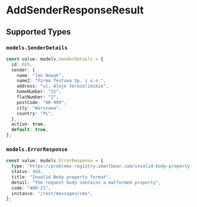 # AddSenderResponseResult


## Supported Types

### `models.SenderDetails`

```typescript
const value: models.SenderDetails = {
  id: 665,
  sender: {
    name: "Jan Nowak",
    name2: "Firma Testowa Sp. z o.o.",
    address: "ul. Aleje Jerozolimskie",
    homeNumber: "31",
    flatNumber: "2",
    postCode: "00-999",
    city: "Warszawa",
    country: "PL",
  },
  active: true,
  default: true,
};
```

### `models.ErrorResponse`

```typescript
const value: models.ErrorResponse = {
  type: "https://problems-registry.smartbear.com/invalid-body-property-format",
  status: 400,
  title: "Invalid Body property format",
  detail: "The request body contains a malformed property",
  code: "400-21",
  instance: "/rest/messages/sms",
};
```

